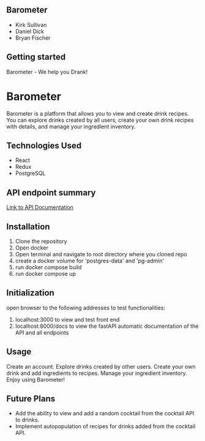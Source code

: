 ## Barometer
- Kirk Sullivan
- Daniel Dick
- Bryan Fischer

## Getting started

Barometer - We help you Drank!

# Barometer

Barometer is a platform that allows you to view and create drink recipes. You can explore drinks created by all users, create your own drink recipes with details, and manage your ingredient inventory.

## Technologies Used

- React
- Redux
- PostgreSQL

## API endpoint summary

[Link to API Documentation](API.md)


## Installation

1. Clone the repository
2. Open docker
3. Open terminal and navigate to root directory where you cloned repo
4. create a docker volume for 'postgres-data' and 'pg-admin'
5. run docker compose build
6. run docker compose up

## Initialization

open browser to the following addresses to test functionalities:
1. localhost:3000 to view and test front end
2. localhost:8000/docs to view the fastAPI automatic documentation of the API and all endpoints

## Usage

Create an account.
Explore drinks created by other users.
Create your own drink and add ingredients to recipes.
Manage your ingredient inventory.
Enjoy using Barometer!

## Future Plans

- Add the ability to view and add a random cocktail from the cocktail API to drinks.
- Implement autopopulation of recipes for drinks added from the cocktail API.
